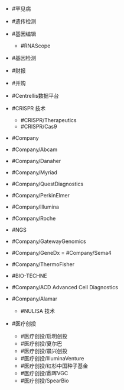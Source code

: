 

- #罕见病

- #遗传检测
- #基因编辑 
    - #RNAScope 
- #基因检测

- #财报
- #并购 

- #Centrellis数据平台

- #CRISPR 技术
    - #CRISPR/Therapeutics 
    - #CRISPR/Cas9 
- #Company
- #Company/Abcam 
- #Company/Danaher 
- #Company/Myriad 
-  #Company/QuestDiagnostics 
- #Company/PerkinElmer 
- #Company/Illumina 
- #Company/Roche 
- #NGS 
- #Company/GatewayGenomics 
-  #Company/GeneDx =  #Company/Sema4
- #Company/ThermoFisher 
- #BIO-TECHNE 
- #Company/ACD Advanced Cell Diagnostics
- #Company/Alamar 
    - #NULISA 技术


- #医疗创投
    - #医疗创投/启明创投 
    - #医疗创投/夏尔巴 
    - #医疗创投/晨兴创投 
    - #医疗创投/IlluminaVenture
    -  #医疗创投/红杉中国种子基金 
    - #医疗创投/鼎晖VGC 
    -  #医疗创投/SpearBio